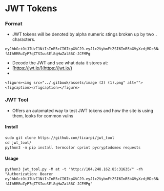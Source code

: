 # JWT Tokens

### Format

* JWT tokens will be denoted by alpha numeric stings broken up by two `.` characters.

```
eyJhbGciOiJIUzI1NiIsInR5cCI6IkpXVCJ9.eyJ1c2VybmFtZSI6InR5bGVyXzdjMDc3NzBmZDciLCJpYXQiOjE2NjQyODc1ODV9.bxi-fAIhRRRuZyP7qZTSIuuSEl8qHwZal86C-JCFMPg
```

* Decode the JWT and see what data it stores at:
* [https://jwt.io/](https://jwt.io/)
*

    <figure><img src="../.gitbook/assets/image (2) (1).png" alt=""><figcaption></figcaption></figure>

### JWT Tool

* Offers an automated way to test JWT tokens and how the site is using them, looks for common vulns

#### Install&#x20;

```
sudo git clone https://github.com/ticarpi/jwt_tool
cd jwt_tool/
python3 -m pip install termcolor cprint pycryptodomex requests
```

#### Usage&#x20;

```
python3 jwt_tool.py -M at -t "http://104.248.162.85:31635/" -rh "Authorization: Bearer eyJhbGciOiJIUzI1NiIsInR5cCI6IkpXVCJ9.eyJ1c2VybmFtZSI6InR5bGVyXzdjMDc3NzBmZDciLCJpYXQiOjE2NjQyODc1ODV9.bxi-fAIhRRRuZyP7qZTSIuuSEl8qHwZal86C-JCFMPg"
```
